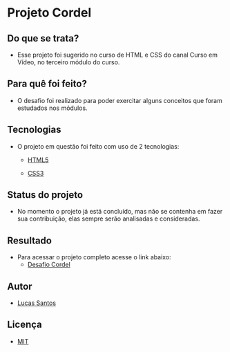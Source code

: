 # Projeto Cordel

## Do que se trata?
* Esse projeto foi sugerido no curso de HTML e CSS do canal Curso em Vídeo, no terceiro módulo do curso.

## Para quê foi feito?
* O desafio foi realizado para poder exercitar alguns conceitos que foram estudados nos módulos.

## Tecnologias
* O projeto em questão foi feito com uso de 2 tecnologias:
  * [HTML5](https://developer.mozilla.org/pt-BR/docs/Web/HTML)

  * [CSS3](https://developer.mozilla.org/pt-BR/docs/Web/CSS)

## Status do projeto
* No momento o projeto já está concluído, mas não se contenha em fazer sua contribuição, elas sempre serão analisadas e consideradas.

## Resultado
* Para acessar o projeto completo acesse o link abaixo:
  * [Desafio Cordel](https://lucas-biel.github.io/desafio-cordel/)
  
## Autor
* [Lucas Santos](https://github.com/lucas-biel)

## Licença
* [MIT](https://github.com/lucas-biel/desafio-cordel/blob/main/LICENSE)